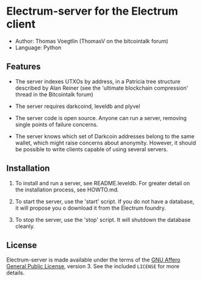 Electrum-server for the Electrum client
=========================================

  * Author: Thomas Voegtlin (ThomasV on the bitcointalk forum)
  * Language: Python

Features
--------

  * The server indexes UTXOs by address, in a Patricia tree structure
    described by Alan Reiner (see the 'ultimate blockchain
    compression' thread in the Bitcointalk forum)

  * The server requires darkcoind, leveldb and plyvel

  * The server code is open source. Anyone can run a server, removing
    single points of failure concerns.

  * The server knows which set of Darkcoin addresses belong to the same
    wallet, which might raise concerns about anonymity. However, it
    should be possible to write clients capable of using several
    servers.

Installation
------------

  1. To install and run a server, see README.leveldb. For greater
     detail on the installation process, see HOWTO.md.

  2. To start the server, use the 'start' script. If you do not have a
     database, it will propose you o download it from the Electrum
     foundry.

  3. To stop the server, use the 'stop' script. It will shutdown the
     database cleanly.



License
-------

Electrum-server is made available under the terms of the [GNU Affero General
Public License](http://www.gnu.org/licenses/agpl.html), version 3. See the 
included `LICENSE` for more details.

